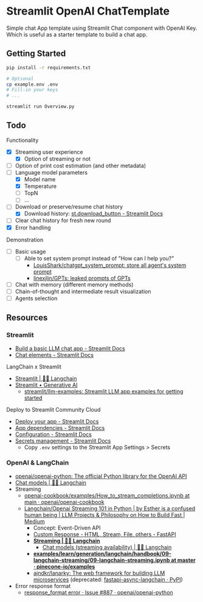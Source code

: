 # Streamlit OpenAI ChatTemplate

Simple chat App template using Streamlit Chat component with OpenAI Key. Which is useful as a starter template to build a chat app.

## Getting Started

```bash
pip install -r requirements.txt
```

```bash
# Optional
cp example.env .env
# Fill-in your keys
# ...
```

```bash
streamlit run Overview.py
```

## Todo

Functionality

- [X] Streaming user experience
  - [X] Option of streaming or not
- [ ] Option of print cost estimation (and other metadata)
- [ ] Language model parameters
  - [X] Model name
  - [X] Temperature
  - [ ] TopN
  - [ ] ...
- [ ] Download or preserve/resume chat history
  - [X] Download history: [st.download_button - Streamlit Docs](https://docs.streamlit.io/library/api-reference/widgets/st.download_button)
- [ ] Clear chat history for fresh new round
- [X] Error handling

Demonstration

- [ ] Basic usage
  - [ ] Able to set system prompt instead of "How can I help you?"
    - [LouisShark/chatgpt_system_prompt: store all agent's system prompt](https://github.com/LouisShark/chatgpt_system_prompt)
    - [linexjlin/GPTs: leaked prompts of GPTs](https://github.com/linexjlin/GPTs)
- [ ] Chat with memory (different memory methods)
- [ ] Chain-of-thought and intermediate result visualization
- [ ] Agents selection

## Resources

### Streamlit

- [Build a basic LLM chat app - Streamlit Docs](https://docs.streamlit.io/knowledge-base/tutorials/build-conversational-apps)
- [Chat elements - Streamlit Docs](https://docs.streamlit.io/library/api-reference/chat)

LangChain x Streamlit

- [Streamlit | 🦜️🔗 Langchain](https://python.langchain.com/docs/integrations/callbacks/streamlit)
- [Streamlit • Generative AI](https://streamlit.io/generative-ai)
  - [streamlit/llm-examples: Streamlit LLM app examples for getting started](https://github.com/streamlit/llm-examples/)

Deploy to Streamlit Community Cloud

- [Deploy your app - Streamlit Docs](https://docs.streamlit.io/streamlit-community-cloud/deploy-your-app)
- [App dependencies - Streamlit Docs](https://docs.streamlit.io/streamlit-community-cloud/deploy-your-app/app-dependencies)
- [Configuration - Streamlit Docs](https://docs.streamlit.io/library/advanced-features/configuration)
- [Secrets management - Streamlit Docs](https://docs.streamlit.io/streamlit-community-cloud/deploy-your-app/secrets-management)
  - Copy `.env` settings to the Streamlit App Settings > Secrets

### OpenAI & LangChain

- [openai/openai-python: The official Python library for the OpenAI API](https://github.com/openai/openai-python)
- [Chat models | 🦜️🔗 Langchain](https://python.langchain.com/docs/modules/model_io/chat/)
- Streaming
  - [openai-cookbook/examples/How_to_stream_completions.ipynb at main · openai/openai-cookbook](https://github.com/openai/openai-cookbook/blob/main/examples/How_to_stream_completions.ipynb)
  - [Langchain/Openai Streaming 101 in Python | by Esther is a confused human being | LLM Projects & Philosophy on How to Build Fast | Medium](https://medium.com/llm-projects/langchain-openai-streaming-101-in-python-edd60e84c9ca)
    - Concept: Event-Driven API
    - [Custom Response - HTML, Stream, File, others - FastAPI](https://fastapi.tiangolo.com/advanced/custom-response/#streamingresponse)
    - [**Streaming | 🦜️🔗 Langchain**](https://python.langchain.com/docs/modules/model_io/chat/streaming)
      - [Chat models (streaming availability) | 🦜️🔗 Langchain](https://python.langchain.com/docs/integrations/chat/)
    - [**examples/learn/generation/langchain/handbook/09-langchain-streaming/09-langchain-streaming.ipynb at master · pinecone-io/examples**](https://github.com/pinecone-io/examples/blob/master/learn/generation/langchain/handbook/09-langchain-streaming/09-langchain-streaming.ipynb)
    - [ajndkr/lanarky: The web framework for building LLM microservices](https://github.com/ajndkr/lanarky) (deprecated: [fastapi-async-langchain · PyPI](https://pypi.org/project/fastapi-async-langchain/))
- Error response format
  - [response_format error · Issue #887 · openai/openai-python](https://github.com/openai/openai-python/issues/887)
